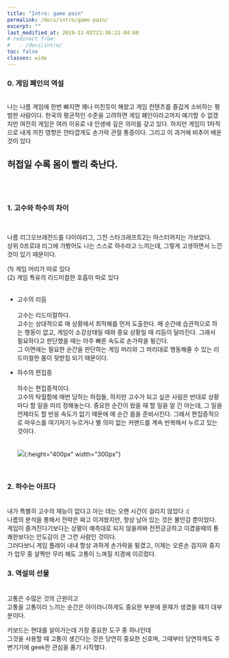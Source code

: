 ```yaml
---
title: "Intro: game pain"
permalink: /docs/intro/game-pain/
excerpt: ""
last_modified_at: 2019-11-02T21:36:11-04:00
# redirect_from:
#   - /docs/intro/
toc: false
classes: wide
---
```


### 0. 게임 폐인의 역설
<br>
나는 나름 게임에 한번 빠지면 꽤나 미친듯이 해왔고 게임 컨텐츠를 즐겁게 소비하는 평범한 사람이다.
한국의 평균적인 수준을 고려하면 게임 폐인이라고까지 얘기할 수 없겠지만 여전히 게임은 여러 이유로 내 인생에 깊은 의미를 갖고 있다.   
하지만 게임이 1차적으로 내게 끼친 영향은 안타깝게도 손가락 관절 통증이다.   
그리고 이  과거에 비추어 배운 것이 있다   
<br>


## 허접일 수록 몸이 빨리 축난다.

<br>
<br>

### 1. 고수와 하수의 차이

<br>

나름 리그오브레전드를 다이아리그, 그전 스타크래프트2는 마스터까지는 가보았다.    
상위 0프로대 리그에 가봤어도 나는 스스로 하수라고 느끼는데, 그렇게 고생하면서 느낀 것이 있기 때문이다.

(1) 게임 머리가 따로 있다<br>
(2) 게임 특유의 리드미컬한 호흡이 따로 있다<br>
<br>
* 고수의 리듬<br><br>
고수는 리드미컬하다.  
고수는 상대적으로 매 상황에서 최적해를 먼저 도출한다. 매 순간에 습관적으로 하는 행동이 없고, 게임이 소강상태일 때와 중요 상황일 때 리듬이 달라진다. 그래서 필요하다고 판단했을 때는 아주 빠른 속도로 손가락을 튕긴다.  
그 이면에는 필요한 순간을 판단하는 게임 머리와 그 머리대로 행동해줄 수 있는 리드미컬한 몸이 뒷받침 되기 때문이다.

* 하수의 편집증<br><br>
하수는 편집증적이다.   
고수의 탁월함에 매번 당하는 허접들, 하지만 고수가 되고 싶은 사람은 반대로 상황마다 할 일을 미리 정해놓는다. 중요한 순간이 왔을 때 할 일을 알 긴 아는데, 그 일을 언제라도 할 반응 속도가 없기 때문에 매 순간 몸을 준비시킨다. 그래서 편집증적으로 마우스를 여기저기 누르거나 별 의미 없는 커맨드를 계속 반복해서 누르고 있는 것이다.<br><br><br>
![](https://media3.giphy.com/media/11M1k4fIwVqPF6/giphy.gif){:height="400px" width="300px"}

<br>

### 2. 하수는 아프다<br><br>
내가 특별히 고수의 재능이 없다고 아는 데는 오랜 시간이 걸리지 않았다 :(   
나름의 분석을 통해서 전략은 짜고 이겨왔지만, 항상 남아 있는 것은 불안감 뿐이었다. 게임이 즐겨진다기보다는 상황이 예측대로 되지 않을까봐 전전긍긍하고 이겼을때의 통쾌한보다는 안도감이 큰 그런 사람인 것이다.
<br>
그러다보니 게임 플레이 내내 항상 과하게 손가락을 튕겼고, 이제는 오른손 검지와 중지가 업무 중 살짝만 무리 해도 고통이 느껴질 지경에 이르렀다.

### 3. 역설의 선물<br><br>
고통은 수많은 것의 근원이고  
고통을 고통이라 느끼는 순간은 아이러니하게도 중요한 부분에 문제가 생겼을 때가 대부분이다.

키보드는 현대를 살아가는데 가장 중요한 도구 중 하나인데   
그것을 사용할 때 고통이 생긴다는 것은 당연히 중요한 신호며, 
그때부터 당연하게도 주변기기에 geek한 관심을 품기 시작했다.

